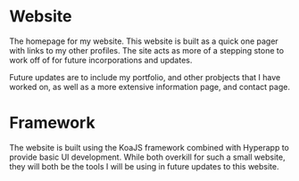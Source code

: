 # Website

The homepage for my website. This website is built as a quick one pager with links to my other profiles. The site acts as more of a stepping stone to work off of for future incorporations and updates.

Future updates are to include my portfolio, and other probjects that I have worked on, as well as a more extensive information page, and contact page.

# Framework
The website is built using the KoaJS framework combined with Hyperapp to provide basic UI development. While both overkill for such a small website, they will both be the tools I will be using in future updates to this website.
